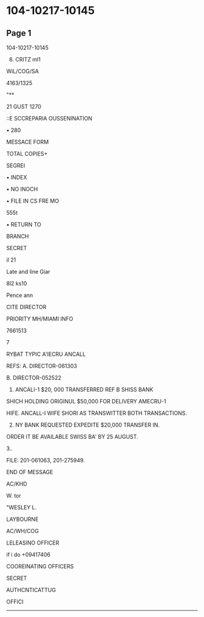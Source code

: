 # 104-10217-10145

## Page 1

104-10217-10145

8. CRITZ ml1

WiL/COG/SA

4163/1325

"**

21 GUST 1270

::E SCCREPARIA OUSSENINATION

• 280

MESSACE FORM

TOTAL COPIES+

SEGREI

• INDEX

• NO INOCH

• FILE IN CS FRE MO

555t

• RETURN TO

BRANCH

SECRET

il 21

Late and line Giar

8l2 ks10

Pence ann

CITE DIRECTOR

PRIORITY MH/MIAMI INFO

7661513

7

RYBAT TYPIC A'IECRU ANCALL

REFS: A. DIRECTOR-061303

B. DIRECTOR-052522

1. ANCALI-1 $20, 000 TRANSFERRED REF B SHISS BANK

SHICH HOLDING ORIGINUL $50,000 FOR DELIVERY AMECRU-1

HIFE. ANCALL-I WIFE SHORI AS TRANSWITTER BOTH TRANSACTIONS.

2. NY BANK REQUESTED EXPEDITE $20,000 TRANSFER IN.

ORDER IT BE AVAILABLE SWISS BA' BY 25 AUGUST.

3..

FILE: 201-061063, 201-275949.

END OF MESSAGE

AC/KHD

W. tor

"WESLEY L.

LAYBOURNE

AC/WH/COG

LELEASINO OFFICER

if i do +09417406

COOREINATING OFFICERS

SECRET

AUTHCNTICATTUG

OFFICI

---

